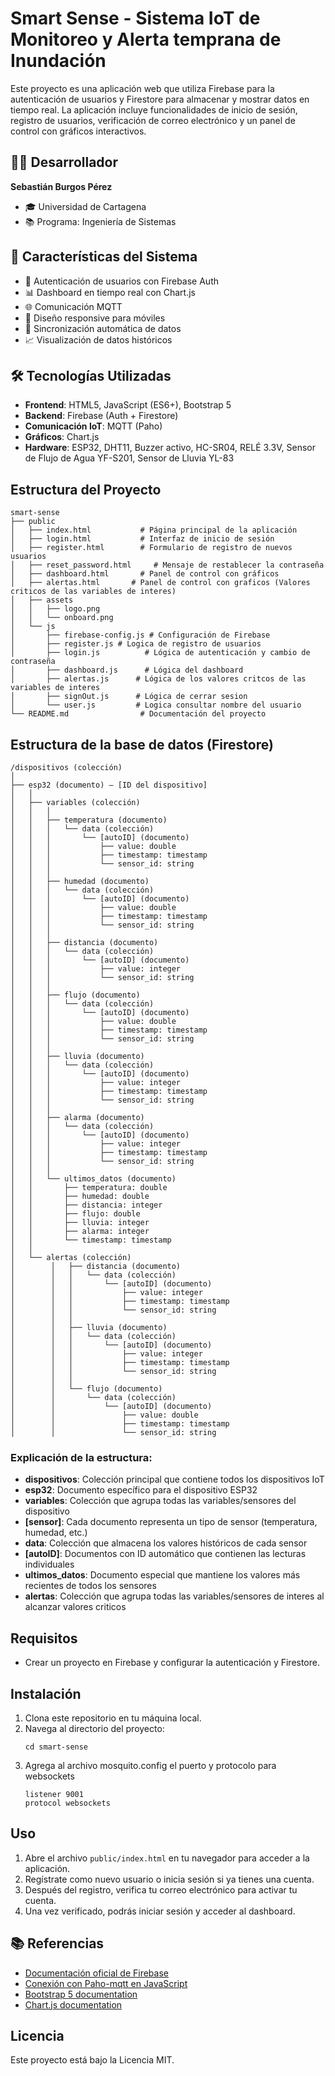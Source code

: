 # Smart Sense - Sistema IoT de Monitoreo y Alerta temprana de Inundación

Este proyecto es una aplicación web que utiliza Firebase para la autenticación de usuarios y Firestore para almacenar y mostrar datos en tiempo real. La aplicación incluye funcionalidades de inicio de sesión, registro de usuarios, verificación de correo electrónico y un panel de control con gráficos interactivos.

## 👨‍💻 Desarrollador

**Sebastián Burgos Pérez**

- 🎓 Universidad de Cartagena
- 📚 Programa: Ingeniería de Sistemas

## 🚀 Características del Sistema

- 🔐 Autenticación de usuarios con Firebase Auth
- 📊 Dashboard en tiempo real con Chart.js
- 🌐 Comunicación MQTT
- 📱 Diseño responsive para móviles
- 🔄 Sincronización automática de datos
- 📈 Visualización de datos históricos

## 🛠️ Tecnologías Utilizadas

- **Frontend**: HTML5, JavaScript (ES6+), Bootstrap 5
- **Backend**: Firebase (Auth + Firestore)
- **Comunicación IoT**: MQTT (Paho)
- **Gráficos**: Chart.js
- **Hardware**: ESP32, DHT11, Buzzer activo, HC-SR04, RELÉ 3.3V, Sensor de Flujo de Agua YF-S201, Sensor de Lluvia YL-83

## Estructura del Proyecto

```
smart-sense
├── public
│   ├── index.html           # Página principal de la aplicación
│   ├── login.html           # Interfaz de inicio de sesión
│   ├── register.html        # Formulario de registro de nuevos usuarios
│   ├── reset_password.html     # Mensaje de restablecer la contraseña
│   ├── dashboard.html       # Panel de control con gráficos
│   ├── alertas.html       # Panel de control con graficos (Valores criticos de las variables de interes)
│   ├── assets
│   │   ├── logo.png
│   │   └── onboard.png
│   └── js
│       ├── firebase-config.js # Configuración de Firebase
│       ├── register.js # Logica de registro de usuarios
│       ├── login.js          # Lógica de autenticación y cambio de contraseña
│       ├── dashboard.js      # Lógica del dashboard
│       ├── alertas.js      # Lógica de los valores critcos de las variables de interes
│       ├── signOut.js      # Lógica de cerrar sesion
│       └── user.js         # Logica consultar nombre del usuario
└── README.md                # Documentación del proyecto
```

## Estructura de la base de datos (Firestore)

```
/dispositivos (colección)
│
├── esp32 (documento) — [ID del dispositivo]
│   │
│   ├── variables (colección)
│   │   │
│   │   ├── temperatura (documento)
│   │   │   └── data (colección)
│   │   │       └── [autoID] (documento)
│   │   │           ├── value: double
│   │   │           ├── timestamp: timestamp
│   │   │           └── sensor_id: string
│   │   │
│   │   ├── humedad (documento)
│   │   │   └── data (colección)
│   │   │       └── [autoID] (documento)
│   │   │           ├── value: double
│   │   │           ├── timestamp: timestamp
│   │   │           └── sensor_id: string
│   │   │
│   │   ├── distancia (documento)
│   │   │   └── data (colección)
│   │   │       └── [autoID] (documento)
│   │   │           ├── value: integer
│   │   │           └── sensor_id: string
│   │   │
│   │   ├── flujo (documento)
│   │   │   └── data (colección)
│   │   │       └── [autoID] (documento)
│   │   │           ├── value: double
│   │   │           ├── timestamp: timestamp
│   │   │           └── sensor_id: string
│   │   │
│   │   ├── lluvia (documento)
│   │   │   └── data (colección)
│   │   │       └── [autoID] (documento)
│   │   │           ├── value: integer
│   │   │           ├── timestamp: timestamp
│   │   │           └── sensor_id: string
│   │   │
│   │   ├── alarma (documento)
│   │   │   └── data (colección)
│   │   │       └── [autoID] (documento)
│   │   │           ├── value: integer
│   │   │           ├── timestamp: timestamp
│   │   │           └── sensor_id: string
│   │   │
│   │   └── ultimos_datos (documento)
│   │       ├── temperatura: double
│   │       ├── humedad: double
│   │       ├── distancia: integer
│   │       ├── flujo: double
│   │       ├── lluvia: integer
│   │       ├── alarma: integer
│   │       └── timestamp: timestamp
│   │
│   └── alertas (colección)
│        │   ├── distancia (documento)
│        │   │   └── data (colección)
│        │   │       └── [autoID] (documento)
│        │   │           ├── value: integer
│        │   │           ├── timestamp: timestamp
│        │   │           └── sensor_id: string
│        │   │
│        │   ├── lluvia (documento)
│        │   │   └── data (colección)
│        │   │       └── [autoID] (documento)
│        │   │           ├── value: integer
│        │   │           ├── timestamp: timestamp
│        │   │           └── sensor_id: string
│        │   │
│        │   └── flujo (documento)
│        │       └── data (colección)
│        │           └── [autoID] (documento)
│        │               ├── value: double
│        │               ├── timestamp: timestamp
│        │               └── sensor_id: string

```

### Explicación de la estructura:

- **dispositivos**: Colección principal que contiene todos los dispositivos IoT
- **esp32**: Documento específico para el dispositivo ESP32
- **variables**: Colección que agrupa todas las variables/sensores del dispositivo
- **[sensor]**: Cada documento representa un tipo de sensor (temperatura, humedad, etc.)
- **data**: Colección que almacena los valores históricos de cada sensor
- **[autoID]**: Documentos con ID automático que contienen las lecturas individuales
- **ultimos_datos**: Documento especial que mantiene los valores más recientes de todos los sensores
- **alertas**: Colección que agrupa todas las variables/sensores de interes al alcanzar valores criticos

## Requisitos

- Crear un proyecto en Firebase y configurar la autenticación y Firestore.

## Instalación

1. Clona este repositorio en tu máquina local.
2. Navega al directorio del proyecto:
   ```
   cd smart-sense
   ```
3. Agrega al archivo mosquito.config el puerto y protocolo para websockets
   ```
   listener 9001
   protocol websockets
   ```

## Uso

1. Abre el archivo `public/index.html` en tu navegador para acceder a la aplicación.
2. Regístrate como nuevo usuario o inicia sesión si ya tienes una cuenta.
3. Después del registro, verifica tu correo electrónico para activar tu cuenta.
4. Una vez verificado, podrás iniciar sesión y acceder al dashboard.

## 📚 Referencias

- [Documentación oficial de Firebase](https://modularfirebase.web.app/common-use-cases/authentication/)
- [Conexión con Paho-mqtt en JavaScript](https://stackoverflow.com/questions/70128563/mosquitto-and-simple-paho-js-client)
- [Bootstrap 5 documentation](https://getbootstrap.com/docs/5.0/getting-started/introduction/)
- [Chart.js documentation](https://www.chartjs.org/docs/latest/)

## Licencia

Este proyecto está bajo la Licencia MIT.
